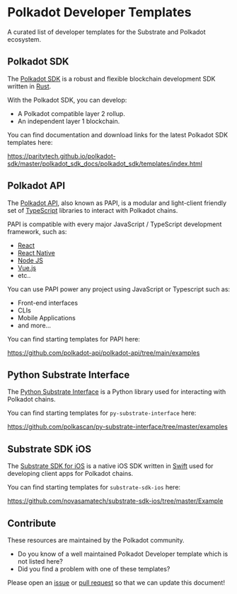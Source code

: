 # Polkadot Developer Templates

A curated list of developer templates for the Substrate and Polkadot ecosystem.

## Polkadot SDK

The [Polkadot SDK](https://github.com/paritytech/polkadot-sdk) is a robust and flexible blockchain development SDK written in [Rust](https://www.rust-lang.org/).

With the Polkadot SDK, you can develop:

- A Polkadot compatible layer 2 rollup.
- An independent layer 1 blockchain.

You can find documentation and download links for the latest Polkadot SDK templates here:

https://paritytech.github.io/polkadot-sdk/master/polkadot_sdk_docs/polkadot_sdk/templates/index.html

## Polkadot API

The [Polkadot API](https://github.com/polkadot-api/polkadot-api), also known as PAPI, is a modular and light-client friendly set of [TypeScript](https://www.typescriptlang.org/) libraries to interact with Polkadot chains.

PAPI is compatible with every major JavaScript / TypeScript development framework, such as:

- [React](https://react.dev/)
- [React Native](https://reactnative.dev/)
- [Node JS](https://nodejs.org/en)
- [Vue.js](https://vuejs.org/)
- etc..

You can use PAPI power any project using JavaScript or Typescript such as:

- Front-end interfaces
- CLIs
- Mobile Applications
- and more...

You can find starting templates for PAPI here:

https://github.com/polkadot-api/polkadot-api/tree/main/examples

## Python Substrate Interface

The [Python Substrate Interface](https://github.com/polkascan/py-substrate-interface) is a Python library used for interacting with Polkadot chains.

You can find starting templates for `py-substrate-interface` here:

https://github.com/polkascan/py-substrate-interface/tree/master/examples

## Substrate SDK iOS

The [Substrate SDK for iOS](https://github.com/novasamatech/substrate-sdk-ios) is a native iOS SDK written in [Swift](https://developer.apple.com/swift/) used for developing client apps for Polkadot chains.

You can find starting templates for `substrate-sdk-ios` here:

https://github.com/novasamatech/substrate-sdk-ios/tree/master/Example

## Contribute

These resources are maintained by the Polkadot community.

- Do you know of a well maintained Polkadot Developer template which is not listed here?
- Did you find a problem with one of these templates?

Please open an [issue](https://github.com/substrate-developer-hub/templates/issues) or [pull request](https://github.com/substrate-developer-hub/templates/pulls) so that we can update this document!
